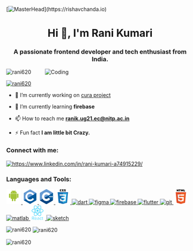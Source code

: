 [![MasterHead](https://1.bp.blogspot.com/-7A4WynwLsM...)](https://rishavchanda.io)


<h1 align="center">Hi 👋, I'm Rani Kumari</h1>
<h3 align="center">A passionate frontend developer and tech enthusiast from India.</h3>
<img align="right" alt="Coding" width="400" src="https://www.google.com/imgres?imgurl=https%3A%2F%2Fcdn.dribbble.com%2Fusers%2F2131993%2Fscreenshots%2F15628402%2Fmedia%2F7bb0d27e44d8c2eff47276ae86bfd6a3.png%3Fcompress%3D1%26resize%3D400x300&imgrefurl=https%3A%2F%2Fdribbble.com%2Ftags%2Fgirl_developer&tbnid=NfT5sz_jwjIwlM&vet=12ahUKEwj92Mns68b6AhVBKbcAHeGbDNgQMygBegUIARCsAQ..i&docid=T4x-nr_oa73kRM&w=400&h=300&q=coder%20developer%203d%20image%20image%20of%20a%20girl&ved=2ahUKEwj92Mns68b6AhVBKbcAHeGbDNgQMygBegUIARCsAQ">



<p align="left"> <img src="https://komarev.com/ghpvc/?username=rani620&label=Profile%20views&color=0e75b6&style=flat" alt="rani620" /> </p>

<p align="left"> <a href="https://github.com/ryo-ma/github-profile-trophy"><img src="https://github-profile-trophy.vercel.app/?username=rani620" alt="rani620" /></a> </p>

- 🔭 I’m currently working on [cura project](https://github.com/rani620/cura)

- 🌱 I’m currently learning **firebase**

- 📫 How to reach me **ranik.ug21.ec@nitp.ac.in**

- ⚡ Fun fact **I am little bit Crazy.**

<h3 align="left">Connect with me:</h3>
<p align="left">
<a href="https://linkedin.com/in/https://www.linkedin.com/in/rani-kumari-a74915229/" target="blank"><img align="center" src="https://raw.githubusercontent.com/rahuldkjain/github-profile-readme-generator/master/src/images/icons/Social/linked-in-alt.svg" alt="https://www.linkedin.com/in/rani-kumari-a74915229/" height="30" width="40" /></a>
</p>

<h3 align="left">Languages and Tools:</h3>
<p align="left"> <a href="https://developer.android.com" target="_blank" rel="noreferrer"> <img src="https://raw.githubusercontent.com/devicons/devicon/master/icons/android/android-original-wordmark.svg" alt="android" width="40" height="40"/> </a> <a href="https://www.cprogramming.com/" target="_blank" rel="noreferrer"> <img src="https://raw.githubusercontent.com/devicons/devicon/master/icons/c/c-original.svg" alt="c" width="40" height="40"/> </a> <a href="https://www.w3schools.com/cpp/" target="_blank" rel="noreferrer"> <img src="https://raw.githubusercontent.com/devicons/devicon/master/icons/cplusplus/cplusplus-original.svg" alt="cplusplus" width="40" height="40"/> </a> <a href="https://www.w3schools.com/css/" target="_blank" rel="noreferrer"> <img src="https://raw.githubusercontent.com/devicons/devicon/master/icons/css3/css3-original-wordmark.svg" alt="css3" width="40" height="40"/> </a> <a href="https://dart.dev" target="_blank" rel="noreferrer"> <img src="https://www.vectorlogo.zone/logos/dartlang/dartlang-icon.svg" alt="dart" width="40" height="40"/> </a> <a href="https://www.figma.com/" target="_blank" rel="noreferrer"> <img src="https://www.vectorlogo.zone/logos/figma/figma-icon.svg" alt="figma" width="40" height="40"/> </a> <a href="https://firebase.google.com/" target="_blank" rel="noreferrer"> <img src="https://www.vectorlogo.zone/logos/firebase/firebase-icon.svg" alt="firebase" width="40" height="40"/> </a> <a href="https://flutter.dev" target="_blank" rel="noreferrer"> <img src="https://www.vectorlogo.zone/logos/flutterio/flutterio-icon.svg" alt="flutter" width="40" height="40"/> </a> <a href="https://git-scm.com/" target="_blank" rel="noreferrer"> <img src="https://www.vectorlogo.zone/logos/git-scm/git-scm-icon.svg" alt="git" width="40" height="40"/> </a> <a href="https://www.w3.org/html/" target="_blank" rel="noreferrer"> <img src="https://raw.githubusercontent.com/devicons/devicon/master/icons/html5/html5-original-wordmark.svg" alt="html5" width="40" height="40"/> </a> <a href="https://www.mathworks.com/" target="_blank" rel="noreferrer"> <img src="https://upload.wikimedia.org/wikipedia/commons/2/21/Matlab_Logo.png" alt="matlab" width="40" height="40"/> </a> <a href="https://reactjs.org/" target="_blank" rel="noreferrer"> <img src="https://raw.githubusercontent.com/devicons/devicon/master/icons/react/react-original-wordmark.svg" alt="react" width="40" height="40"/> </a> <a href="https://www.sketch.com/" target="_blank" rel="noreferrer"> <img src="https://www.vectorlogo.zone/logos/sketchapp/sketchapp-icon.svg" alt="sketch" width="40" height="40"/> </a> </p>

<p><img align="left" src="https://github-readme-stats.vercel.app/api/top-langs?username=rani620&show_icons=true&locale=en&layout=compact" alt="rani620" /></p>

<p>&nbsp;<img align="center" src="https://github-readme-stats.vercel.app/api?username=rani620&show_icons=true&locale=en" alt="rani620" /></p>

<p><img align="center" src="https://github-readme-streak-stats.herokuapp.com/?user=rani620&" alt="rani620" /></p>

